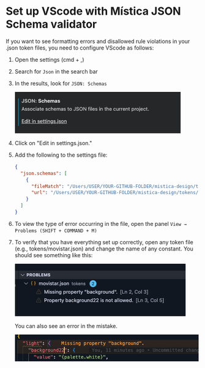 # Set up VScode with Mística JSON Schema validator

If you want to see formatting errors and disallowed rule violations in your .json token files, you need to configure VScode as follows:

1. Open the settings (cmd + ,)
2. Search for `Json` in the search bar
3. In the results, look for `JSON: Schemas`

   ![Vsco Json Settings](../.github/resources/guides/vsco-json-settings.png)

4. Click on "Edit in settings.json."
5. Add the following to the settings file:

   ```json
   {
     "json.schemas": [
       {
         "fileMatch": "/Users/USER/YOUR-GITHUB-FOLDER/mistica-design/tokens/*.json",
         "url": "/Users/USER/YOUR-GITHUB-FOLDER/mistica-design/tokens/schema/skin-schema.json"
       }
     ]
   }
   ```

6. To view the type of error occurring in the file, open the panel `View → Problems (SHIFT + COMMAND + M)`

7. To verify that you have everything set up correctly, open any token file (e.g., tokens/movistar.json) and change the name of any constant. You should see something like this:

   ![Problems Panel](../.github/resources/guides/problems-panel.png)

   You can also see an error in the mistake.

   ![Problems in file](../.github/resources/guides/problems-in-file.png)
